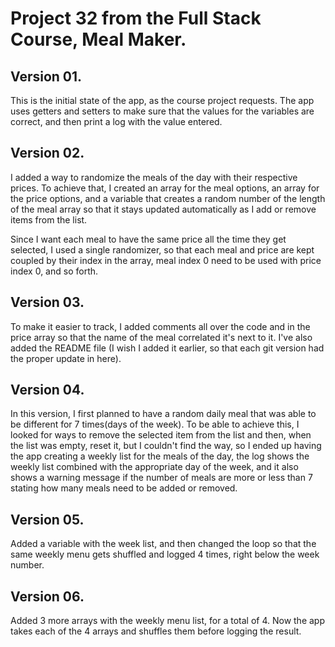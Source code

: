 # Project 32 from the Full Stack Course, Meal Maker.

## Version 01.

This is the initial state of the app, as the course project requests. The app uses getters and setters to make sure that the values for the
variables are correct, and then print a log with the value entered.

## Version 02.

I added a way to randomize the meals of the day with their respective prices. To achieve that, I created an array for the meal options, an
array for the price options, and a variable that creates a random number of the length of the meal array so that it stays updated
automatically as I add or remove items from the list.

Since I want each meal to have the same price all the time they get selected, I used a single randomizer, so that each meal and price are
kept coupled by their index in the array, meal index 0 need to be used with price index 0, and so forth.

## Version 03.

To make it easier to track, I added comments all over the code and in the price array so that the name of the meal correlated it's next to
it. I've also added the README file (I wish I added it earlier, so that each git version had the proper update in here).

## Version 04.

In this version, I first planned to have a random daily meal that was able to be different for 7 times(days of the week). To be able to
achieve this, I looked for ways to remove the selected item from the list and then, when the list was empty, reset it, but I couldn't find
the way, so I ended up having the app creating a weekly list for the meals of the day, the log shows the weekly list combined with the
appropriate day of the week, and it also shows a warning message if the number of meals are more or less than 7 stating how many meals need
to be added or removed.

## Version 05.

Added a variable with the week list, and then changed the loop so that the same weekly menu gets shuffled and logged 4 times, right below
the week number.

## Version 06.

Added 3 more arrays with the weekly menu list, for a total of 4. Now the app takes each of the 4 arrays and shuffles them before logging the
result.
